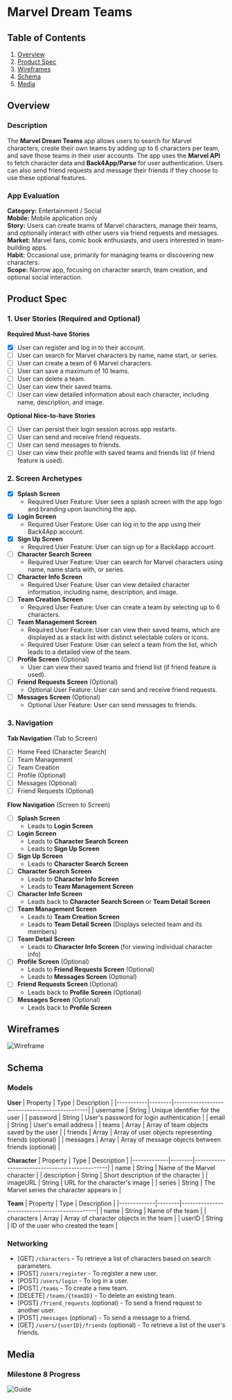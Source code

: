 # Marvel Dream Teams

## Table of Contents

1. [Overview](#Overview)
2. [Product Spec](#Product-Spec)
3. [Wireframes](#Wireframes)
4. [Schema](#Schema)
5. [Media](#Media)

## Overview

### Description

The **Marvel Dream Teams** app allows users to search for Marvel characters, create their own teams by adding up to 6 characters per team, and save those teams in their user accounts. The app uses the **Marvel API** to fetch character data and **Back4App/Parse** for user authentication. Users can also send friend requests and message their friends if they choose to use these optional features.

### App Evaluation

**Category:** Entertainment / Social  
**Mobile:** Mobile application only  
**Story:** Users can create teams of Marvel characters, manage their teams, and optionally interact with other users via friend requests and messages.  
**Market:** Marvel fans, comic book enthusiasts, and users interested in team-building apps.  
**Habit:** Occasional use, primarily for managing teams or discovering new characters.  
**Scope:** Narrow app, focusing on character search, team creation, and optional social interaction.

## Product Spec

### 1. User Stories (Required and Optional)

**Required Must-have Stories**

- [x] User can register and log in to their account.
- [ ] User can search for Marvel characters by name, name start, or series.
- [ ] User can create a team of 6 Marvel characters.
- [ ] User can save a maximum of 10 teams.
- [ ] User can delete a team.
- [ ] User can view their saved teams.
- [ ] User can view detailed information about each character, including name, description, and image.

**Optional Nice-to-have Stories**

- [ ] User can persist their login session across app restarts.
- [ ] User can send and receive friend requests.
- [ ] User can send messages to friends.
- [ ] User can view their profile with saved teams and friends list (if friend feature is used).

### 2. Screen Archetypes

- [x] **Splash Screen**
  * Required User Feature: User sees a splash screen with the app logo and branding upon launching the app.
- [x] **Login Screen**
  * Required User Feature: User can log in to the app using their Back4App account.
- [x] **Sign Up Screen**
  * Required User Feature: User can sign up for a Back4app account.
- [ ] **Character Search Screen**
  * Required User Feature: User can search for Marvel characters using name, name starts with, or series.
- [ ] **Character Info Screen**
  * Required User Feature: User can view detailed character information, including name, description, and image.
- [ ] **Team Creation Screen**
  * Required User Feature: User can create a team by selecting up to 6 characters.
- [ ] **Team Management Screen**
  * Required User Feature: User can view their saved teams, which are displayed as a stack list with distinct selectable colors or icons.
  * Required User Feature: User can select a team from the list, which leads to a detailed view of the team.
- [ ] **Profile Screen** (Optional)
  * User can view their saved teams and friend list (if friend feature is used).
- [ ] **Friend Requests Screen** (Optional)
  * Optional User Feature: User can send and receive friend requests.
- [ ] **Messages Screen** (Optional)
  * Optional User Feature: User can send messages to friends.

### 3. Navigation

**Tab Navigation** (Tab to Screen)

- [ ] Home Feed (Character Search)
- [ ] Team Management
- [ ] Team Creation
- [ ] Profile (Optional)
- [ ] Messages (Optional)
- [ ] Friend Requests (Optional)

**Flow Navigation** (Screen to Screen)

- [ ] **Splash Screen**
  * Leads to **Login Screen**
- [ ] **Login Screen**
  * Leads to **Character Search Screen**
  * Leads to **Sign Up Screen**
- [ ] **Sign Up Screen**
  * Leads to **Character Search Screen**
- [ ] **Character Search Screen**
  * Leads to **Character Info Screen**
  * Leads to **Team Management Screen**
- [ ] **Character Info Screen**
  * Leads back to **Character Search Screen** or **Team Detail Screen**
- [ ] **Team Management Screen**
  * Leads to **Team Creation Screen**
  * Leads to **Team Detail Screen** (Displays selected team and its members)
- [ ] **Team Detail Screen**
  * Leads to **Character Info Screen** (for viewing individual character info)
- [ ] **Profile Screen** (Optional)
  * Leads to **Friend Requests Screen** (Optional)
  * Leads to **Messages Screen** (Optional)
- [ ] **Friend Requests Screen** (Optional)
  * Leads back to **Profile Screen** (Optional)
- [ ] **Messages Screen** (Optional)
  * Leads back to **Profile Screen**

## Wireframes

![Wireframe](https://i.imgur.com/SmetTqA.png)

## Schema

### Models

**User**
| Property  | Type   | Description                                   |
|-----------|--------|-----------------------------------------------|
| username  | String | Unique identifier for the user                |
| password  | String | User's password for login authentication      |
| email     | String | User's email address                          |
| teams     | Array  | Array of team objects saved by the user       |
| friends   | Array  | Array of user objects representing friends (optional) |
| messages  | Array  | Array of message objects between friends (optional) |

**Character**
| Property    | Type   | Description                                   |
|-------------|--------|-----------------------------------------------|
| name        | String | Name of the Marvel character                  |
| description | String | Short description of the character            |
| imageURL    | String | URL for the character's image                 |
| series      | String | The Marvel series the character appears in    |

**Team**
| Property    | Type   | Description                                   |
|-------------|--------|-----------------------------------------------|
| name        | String | Name of the team                              |
| characters  | Array  | Array of character objects in the team        |
| userID      | String | ID of the user who created the team           |

### Networking

- [GET] `/characters` - To retrieve a list of characters based on search parameters.
- [POST] `/users/register` - To register a new user.
- [POST] `/users/login` - To log in a user.
- [POST] `/teams` - To create a new team.
- [DELETE] `/teams/{teamID}` - To delete an existing team.
- [POST] `/friend_requests` (optional) - To send a friend request to another user.
- [POST] `/messages` (optional) - To send a message to a friend.
- [GET] `/users/{userID}/friends` (optional) - To retrieve a list of the user's friends.

## Media

### Milestone 8 Progress

![Guide](https://i.imgur.com/7chLxTZ.gif)
